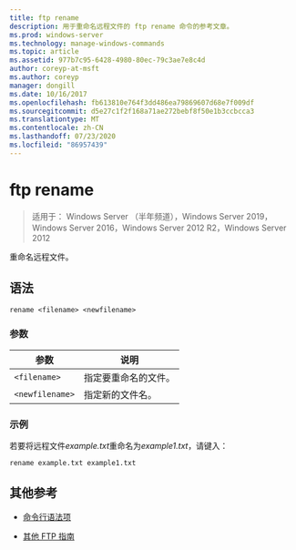 ```yaml
---
title: ftp rename
description: 用于重命名远程文件的 ftp rename 命令的参考文章。
ms.prod: windows-server
ms.technology: manage-windows-commands
ms.topic: article
ms.assetid: 977b7c95-6428-4980-80ec-79c3ae7e8c4d
author: coreyp-at-msft
ms.author: coreyp
manager: dongill
ms.date: 10/16/2017
ms.openlocfilehash: fb613810e764f3dd486ea79869607d68e7f009df
ms.sourcegitcommit: d5e27c1f2f168a71ae272bebf8f50e1b3ccbcca3
ms.translationtype: MT
ms.contentlocale: zh-CN
ms.lasthandoff: 07/23/2020
ms.locfileid: "86957439"
---
```

# <a name="ftp-rename"></a>ftp rename

> 适用于： Windows Server （半年频道），Windows Server 2019，Windows Server 2016，Windows Server 2012 R2，Windows Server 2012

重命名远程文件。

## <a name="syntax"></a>语法

```
rename <filename> <newfilename>
```

### <a name="parameters"></a>参数

| 参数 | 说明 |
| --------- | ----------- |
| `<filename>` | 指定要重命名的文件。 |
| `<newfilename>` | 指定新的文件名。 |

### <a name="examples"></a>示例

若要将远程文件*example.txt*重命名为*example1.txt*，请键入：

```
rename example.txt example1.txt
```

## <a name="additional-references"></a>其他参考

- [命令行语法项](command-line-syntax-key.md)

- [其他 FTP 指南](/previous-versions/orphan-topics/ws.10/cc756013(v=ws.10))
